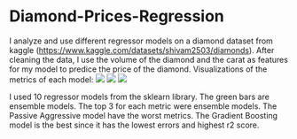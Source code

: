 # Diamond-Prices-Regression
I analyze and use different regressor models on a diamond dataset from kaggle (https://www.kaggle.com/datasets/shivam2503/diamonds).
After cleaning the data, I use the volume of the diamond and the carat as features for my model to predice the price of the diamond.
Visualizations of the metrics of each model:
![](https://i.imgur.com/fOPmzyx.png)
![](https://i.imgur.com/Dy1K0OG.png)
![](https://i.imgur.com/8x1KLbF.png)

I used 10 regressor models from the sklearn library. The green bars are ensemble models. The top 3 for each metric were ensemble models. The Passive Aggressive model have the worst metrics. The Gradient Boosting model is the best since it has the lowest errors and highest r2 score.